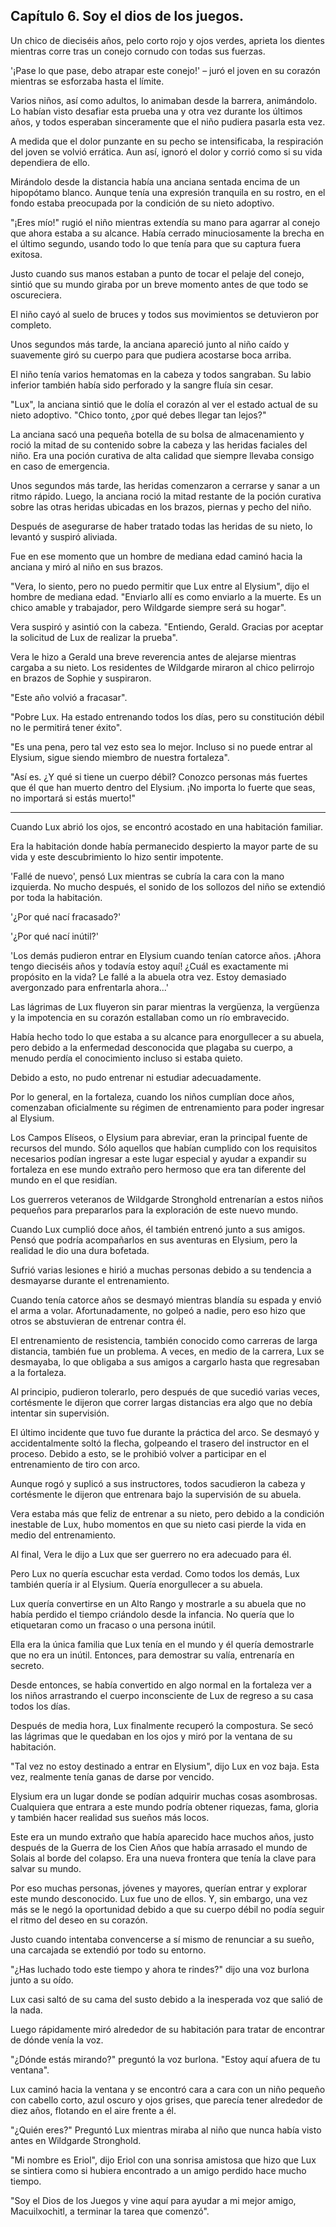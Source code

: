 
## Capítulo 6. Soy el dios de los juegos.


Un chico de dieciséis años, pelo corto rojo y ojos verdes, aprieta los dientes mientras corre tras un conejo cornudo con todas sus fuerzas.

'¡Pase lo que pase, debo atrapar este conejo!' – juró el joven en su corazón mientras se esforzaba hasta el límite.

Varios niños, así como adultos, lo animaban desde la barrera, animándolo. Lo habían visto desafiar esta prueba una y otra vez durante los últimos años, y todos esperaban sinceramente que el niño pudiera pasarla esta vez.

A medida que el dolor punzante en su pecho se intensificaba, la respiración del joven se volvió errática. Aun así, ignoró el dolor y corrió como si su vida dependiera de ello.

Mirándolo desde la distancia había una anciana sentada encima de un hipopótamo blanco. Aunque tenía una expresión tranquila en su rostro, en el fondo estaba preocupada por la condición de su nieto adoptivo.

"¡Eres mío!" rugió el niño mientras extendía su mano para agarrar al conejo que ahora estaba a su alcance. Había cerrado minuciosamente la brecha en el último segundo, usando todo lo que tenía para que su captura fuera exitosa.

Justo cuando sus manos estaban a punto de tocar el pelaje del conejo, sintió que su mundo giraba por un breve momento antes de que todo se oscureciera.

El niño cayó al suelo de bruces y todos sus movimientos se detuvieron por completo.

Unos segundos más tarde, la anciana apareció junto al niño caído y suavemente giró su cuerpo para que pudiera acostarse boca arriba.

El niño tenía varios hematomas en la cabeza y todos sangraban. Su labio inferior también había sido perforado y la sangre fluía sin cesar.

"Lux", la anciana sintió que le dolía el corazón al ver el estado actual de su nieto adoptivo. "Chico tonto, ¿por qué debes llegar tan lejos?"

La anciana sacó una pequeña botella de su bolsa de almacenamiento y roció la mitad de su contenido sobre la cabeza y las heridas faciales del niño. Era una poción curativa de alta calidad que siempre llevaba consigo en caso de emergencia.

Unos segundos más tarde, las heridas comenzaron a cerrarse y sanar a un ritmo rápido.
Luego, la anciana roció la mitad restante de la poción curativa sobre las otras heridas ubicadas en los brazos, piernas y pecho del niño.

Después de asegurarse de haber tratado todas las heridas de su nieto, lo levantó y suspiró aliviada.

Fue en ese momento que un hombre de mediana edad caminó hacia la anciana y miró al niño en sus brazos.

"Vera, lo siento, pero no puedo permitir que Lux entre al Elysium", dijo el hombre de mediana edad. "Enviarlo allí es como enviarlo a la muerte. Es un chico amable y trabajador, pero Wildgarde siempre será su hogar".

Vera suspiró y asintió con la cabeza. "Entiendo, Gerald. Gracias por aceptar la solicitud de Lux de realizar la prueba".

Vera le hizo a Gerald una breve reverencia antes de alejarse mientras cargaba a su nieto.
Los residentes de Wildgarde miraron al chico pelirrojo en brazos de Sophie y suspiraron.

"Este año volvió a fracasar".

"Pobre Lux. Ha estado entrenando todos los días, pero su constitución débil no le permitirá tener éxito".

"Es una pena, pero tal vez esto sea lo mejor. Incluso si no puede entrar al Elysium, sigue siendo miembro de nuestra fortaleza".

"Así es. ¿Y qué si tiene un cuerpo débil? Conozco personas más fuertes que él que han muerto dentro del Elysium. ¡No importa lo fuerte que seas, no importará si estás muerto!"

---

Cuando Lux abrió los ojos, se encontró acostado en una habitación familiar.

Era la habitación donde había permanecido despierto la mayor parte de su vida y este descubrimiento lo hizo sentir impotente.

'Fallé de nuevo', pensó Lux mientras se cubría la cara con la mano izquierda. No mucho después, el sonido de los sollozos del niño se extendió por toda la habitación.

'¿Por qué nací fracasado?'

'¿Por qué nací inútil?'

'Los demás pudieron entrar en Elysium cuando tenían catorce años. ¡Ahora tengo dieciséis años y todavía estoy aquí! ¿Cuál es exactamente mi propósito en la vida? Le fallé a la abuela otra vez. Estoy demasiado avergonzado para enfrentarla ahora...'

Las lágrimas de Lux fluyeron sin parar mientras la vergüenza, la vergüenza y la impotencia en su corazón estallaban como un río embravecido.

Había hecho todo lo que estaba a su alcance para enorgullecer a su abuela, pero debido a la enfermedad desconocida que plagaba su cuerpo, a menudo perdía el conocimiento incluso si estaba quieto.

Debido a esto, no pudo entrenar ni estudiar adecuadamente.

Por lo general, en la fortaleza, cuando los niños cumplían doce años, comenzaban oficialmente su régimen de entrenamiento para poder ingresar al Elysium.

Los Campos Elíseos, o Elysium para abreviar, eran la principal fuente de recursos del mundo. Sólo aquellos que habían cumplido con los requisitos necesarios podían ingresar a este lugar especial y ayudar a expandir su fortaleza en ese mundo extraño pero hermoso que era tan diferente del mundo en el que residían.

Los guerreros veteranos de Wildgarde Stronghold entrenarían a estos niños pequeños para prepararlos para la exploración de este nuevo mundo.

Cuando Lux cumplió doce años, él también entrenó junto a sus amigos. Pensó que podría acompañarlos en sus aventuras en Elysium, pero la realidad le dio una dura bofetada.

Sufrió varias lesiones e hirió a muchas personas debido a su tendencia a desmayarse durante el entrenamiento.

Cuando tenía catorce años se desmayó mientras blandía su espada y envió el arma a volar. Afortunadamente, no golpeó a nadie, pero eso hizo que otros se abstuvieran de entrenar contra él.

El entrenamiento de resistencia, también conocido como carreras de larga distancia, también fue un problema. A veces, en medio de la carrera, Lux se desmayaba, lo que obligaba a sus amigos a cargarlo hasta que regresaban a la fortaleza.

Al principio, pudieron tolerarlo, pero después de que sucedió varias veces, cortésmente le dijeron que correr largas distancias era algo que no debía intentar sin supervisión.

El último incidente que tuvo fue durante la práctica del arco. Se desmayó y accidentalmente soltó la flecha, golpeando el trasero del instructor en el proceso. Debido a esto, se le prohibió volver a participar en el entrenamiento de tiro con arco.

Aunque rogó y suplicó a sus instructores, todos sacudieron la cabeza y cortésmente le dijeron que entrenara bajo la supervisión de su abuela.

Vera estaba más que feliz de entrenar a su nieto, pero debido a la condición inestable de Lux, hubo momentos en que su nieto casi pierde la vida en medio del entrenamiento.

Al final, Vera le dijo a Lux que ser guerrero no era adecuado para él.

Pero Lux no quería escuchar esta verdad. Como todos los demás, Lux también quería ir al Elysium. Quería enorgullecer a su abuela.

Lux quería convertirse en un Alto Rango y mostrarle a su abuela que no había perdido el tiempo criándolo desde la infancia. No quería que lo etiquetaran como un fracaso o una persona inútil.

Ella era la única familia que Lux tenía en el mundo y él quería demostrarle que no era un inútil. Entonces, para demostrar su valía, entrenaría en secreto.

Desde entonces, se había convertido en algo normal en la fortaleza ver a los niños arrastrando el cuerpo inconsciente de Lux de regreso a su casa todos los días.

Después de media hora, Lux finalmente recuperó la compostura. Se secó las lágrimas que le quedaban en los ojos y miró por la ventana de su habitación.

"Tal vez no estoy destinado a entrar en Elysium", dijo Lux en voz baja. Esta vez, realmente tenía ganas de darse por vencido.

Elysium era un lugar donde se podían adquirir muchas cosas asombrosas. Cualquiera que entrara a este mundo podría obtener riquezas, fama, gloria y también hacer realidad sus sueños más locos.

Este era un mundo extraño que había aparecido hace muchos años, justo después de la Guerra de los Cien Años que había arrasado el mundo de Solais al borde del colapso.
Era una nueva frontera que tenía la clave para salvar su mundo.

Por eso muchas personas, jóvenes y mayores, querían entrar y explorar este mundo desconocido. Lux fue uno de ellos. Y, sin embargo, una vez más se le negó la oportunidad debido a que su cuerpo débil no podía seguir el ritmo del deseo en su corazón.

Justo cuando intentaba convencerse a sí mismo de renunciar a su sueño, una carcajada se extendió por todo su entorno.

"¿Has luchado todo este tiempo y ahora te rindes?" dijo una voz burlona junto a su oído.

Lux casi saltó de su cama del susto debido a la inesperada voz que salió de la nada.

Luego rápidamente miró alrededor de su habitación para tratar de encontrar de dónde venía la voz.

"¿Dónde estás mirando?" preguntó la voz burlona. "Estoy aquí afuera de tu ventana".

Lux caminó hacia la ventana y se encontró cara a cara con un niño pequeño con cabello corto, azul oscuro y ojos grises, que parecía tener alrededor de diez años, flotando en el aire frente a él.

"¿Quién eres?" Preguntó Lux mientras miraba al niño que nunca había visto antes en Wildgarde Stronghold.

"Mi nombre es Eriol", dijo Eriol con una sonrisa amistosa que hizo que Lux se sintiera como si hubiera encontrado a un amigo perdido hace mucho tiempo.

"Soy el Dios de los Juegos y vine aquí para ayudar a mi mejor amigo, Macuilxochitl, a terminar la tarea que comenzó".
